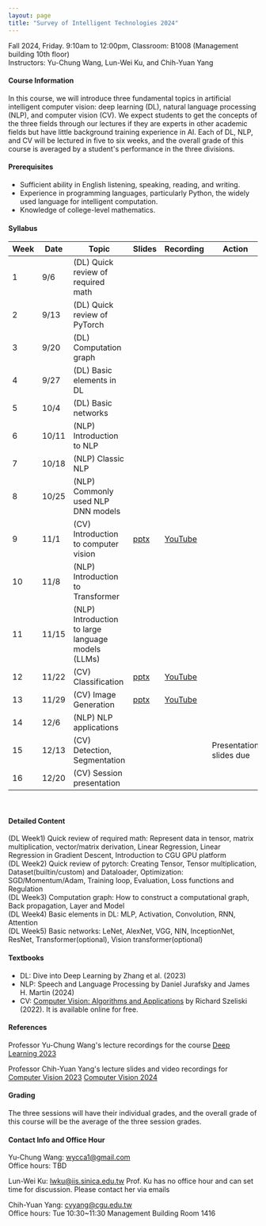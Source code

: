```yaml
---
layout: page
title: "Survey of Intelligent Technologies 2024"
---
```


<!--CMD729-64209-->

Fall 2024, Friday. 9:10am to 12:00pm, Classroom: B1008 (Management building 10th floor) <br/>
Instructors: Yu-Chung Wang, Lun-Wei Ku, and Chih-Yuan Yang

#### Course Information

In this course, we will introduce three fundamental topics in artificial intelligent computer vision: deep learning (DL), natural language processing (NLP), and computer vision (CV). We expect students to get the concepts of the three fields through our lectures if they are experts in other academic fields but have little background training experience in AI. Each of DL, NLP, and CV will be lectured in five to six weeks, and the overall grade of this course is averaged by a student's performance in the three divisions.

#### Prerequisites

- Sufficient ability in English listening, speaking, reading, and writing. 
- Experience in programming languages, particularly Python, the widely used language for intelligent computation. 
- Knowledge of college-level mathematics.


#### Syllabus

|Week|Date|Topic                   |Slides   |Recording | Action |
|---|---|---|---|---|---|
|1   |9/6        | (DL) Quick review of required math          |      |          |                              |
|2   |9/13       | (DL) Quick review of PyTorch                |      |          |                              |
|3   |9/20       | (DL) Computation graph                      |      |          |                              |
|4   |9/27       | (DL) Basic elements in DL                   |      |          |                              |
|5   |10/4       | (DL) Basic networks                         |      |          |                              |
|6   |10/11      | (NLP) Introduction to NLP                   |      |          |                              |
|7   |10/18      | (NLP) Classic NLP                           |      |          |                              |
|8   |10/25      | (NLP) Commonly used NLP DNN models          |      |          |                              |
|9   |11/1       | (CV) Introduction to computer vision        | [pptx](https://changgunguniversity-my.sharepoint.com/:p:/g/personal/d000019097_cgu_edu_tw/EeDnkey8m6JOlSIxD9B1vZsBJLWGfMqOvZgguW17Jlxvvw?e=iOGLmw)     | [YouTube](https://youtu.be/nrGrvAp6QhY)         |                              |
|10  |11/8       | (NLP) Introduction to Transformer           |      |          |                              | 
|11  |11/15      | (NLP) Introduction to large language models (LLMs) |      |          |                              |
|12  |11/22      | (CV) Classification                         | [pptx](https://changgunguniversity-my.sharepoint.com/:p:/g/personal/d000019097_cgu_edu_tw/EdINt6PpKYJHnaY30XI1Qj4BFnuR2kRxD-ztG9F-oq0VOw?e=EfREEr)     | [YouTube](https://youtu.be/ZveY7IK-4P0)         |                              |
|13  |11/29      | (CV) Image Generation                       | [pptx](https://changgunguniversity-my.sharepoint.com/:p:/g/personal/d000019097_cgu_edu_tw/EcRdl7vHzaFDqkpjYooEP3QBuYeycW5BJN9gLKsLiRrj7Q?e=kIzGIl)     | [YouTube](https://youtu.be/VgYUqA1VPz0)         |                              |
|14  |12/6       | (NLP) NLP applications                      |      |          |                              |
|15  |12/13      | (CV) Detection, Segmentation                |      |          | Presentation slides due      | 
|16  |12/20      | (CV) Session presentation                   |      |          |                              |

<br/>

#### Detailed Content

(DL Week1) Quick review of required math: Represent data in tensor, matrix multiplication, vector/matrix derivation, Linear Regression, Linear Regression in Gradient Descent, Introduction to CGU GPU platform <br/>
(DL Week2) Quick review of pytorch: Creating Tensor, Tensor multiplication, Dataset(builtin/custom) and Dataloader, Optimization: SGD/Momentum/Adam, Training loop, Evaluation, Loss functions and Regulation <br/>
(DL Week3) Computation graph: How to construct a computational graph, Back propagation, Layer and Model <br/>
(DL Week4) Basic elements in DL: MLP, Activation, Convolution, RNN, Attention <br/>
(DL Week5) Basic networks: LeNet, AlexNet, VGG, NIN, InceptionNet, ResNet, Transformer(optional), Vision transformer(optional) <br/>

#### Textbooks

- DL: Dive into Deep Learning by Zhang et al. (2023)
- NLP: Speech and Language Processing by Daniel Jurafsky and James H. Martin (2024)
- CV: [Computer Vision: Algorithms and Applications](http://szeliski.org/Book/) by Richard Szeliski (2022). It is available online for free.

#### References
Professor Yu-Chung Wang's lecture recordings for the course [Deep Learning 2023](https://www.youtube.com/playlist?list=PLuPI6qfPbpmijnPKBHH0B34bKqxi3Fxn1)

Professor Chih-Yuan Yang's lecture slides and video recordings for [Computer Vision 2023](https://yangchihyuan.github.io/courses/cv2023)
[Computer Vision 2024](https://yangchihyuan.github.io/courses/cv2024)
#### Grading
The three sessions will have their individual grades, and the overall grade of this course will be the average of the three session grades. 

#### Contact Info and Office Hour
Yu-Chung Wang: wycca1@gmail.com <br/>
Office hours: TBD<br/>

Lun-Wei Ku: lwku@iis.sinica.edu.tw
Prof. Ku has no office hour and can set time for discussion. Please contact her via emails<br/>

Chih-Yuan Yang: cyyang@cgu.edu.tw <br/>
Office hours: Tue 10:30~11:30 Management Building Room 1416<br/>
